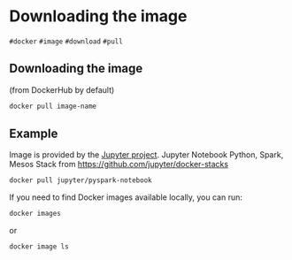 # Downloading the image

`#docker` `#image` `#download` `#pull`

## Downloading the image 
(from DockerHub by default)

```bash
docker pull image-name
```

## Example

Image is provided by the [Jupyter project](https://jupyter-docker-stacks.readthedocs.io/en/latest/using/selecting.html). Jupyter Notebook Python, Spark, Mesos Stack from https://github.com/jupyter/docker-stacks

```bash
docker pull jupyter/pyspark-notebook
```

If you need to find Docker images available locally, you can run:

```bash
docker images
```

or 

```bash
docker image ls
```

